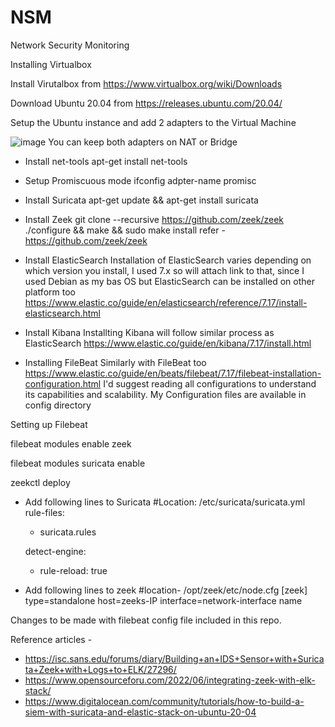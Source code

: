 # NSM
Network Security Monitoring

Installing Virtualbox

Install Virutalbox from https://www.virtualbox.org/wiki/Downloads

Download Ubuntu 20.04 from https://releases.ubuntu.com/20.04/

Setup the Ubuntu instance and add 2 adapters to the Virtual Machine

![image](https://user-images.githubusercontent.com/30376802/176098974-e4eff834-57d5-47dd-a255-67a9c727bc6f.png)
You can keep both adapters on NAT or Bridge

- Install net-tools
apt-get install net-tools

- Setup Promiscuous mode
ifconfig adpter-name <eth0> promisc

- Install Suricata
apt-get update && apt-get install suricata

- Install Zeek
  git clone --recursive https://github.com/zeek/zeek
  ./configure && make && sudo make install
refer - https://github.com/zeek/zeek

- Install ElasticSearch
Installation of ElasticSearch varies depending on which version you install, I used 7.x so will attach link to that, since I used Debian as my bas OS but ElasticSearch can be installed on other platform too
  https://www.elastic.co/guide/en/elasticsearch/reference/7.17/install-elasticsearch.html

- Install Kibana
Installting Kibana will follow similar process as ElasticSearch
  https://www.elastic.co/guide/en/kibana/7.17/install.html

- Installing FileBeat
Similarly with FileBeat too
  https://www.elastic.co/guide/en/beats/filebeat/7.17/filebeat-installation-configuration.html
I'd suggest reading all configurations to understand its capabilities and scalability.
My Configuration files are available in config directory

Setting up Filebeat 

  filebeat modules enable zeek 
  
  filebeat modules suricata enable 
  
  zeekctl deploy 

- Add following lines to Suricata
  #Location: /etc/suricata/suricata.yml
  rule-files:
    - suricata.rules

  detect-engine:
    - rule-reload: true

- Add following lines to zeek
    #location- /opt/zeek/etc/node.cfg
      [zeek]
      type=standalone
      host=zeeks-IP
      interface=network-interface name
  
Changes to be made with filebeat config file included in this repo.

Reference articles -
  - https://isc.sans.edu/forums/diary/Building+an+IDS+Sensor+with+Suricata+Zeek+with+Logs+to+ELK/27296/
  - https://www.opensourceforu.com/2022/06/integrating-zeek-with-elk-stack/
  - https://www.digitalocean.com/community/tutorials/how-to-build-a-siem-with-suricata-and-elastic-stack-on-ubuntu-20-04
 
